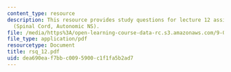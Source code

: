 ```yaml
---
content_type: resource
description: This resource provides study questions for lecture 12 assigned readings
  (Spinal Cord, Autonomic NS).
file: /media/https%3A/open-learning-course-data-rc.s3.amazonaws.com/9-01-neuroscience-and-behavior-fall-2003/dea690eaf7bbc0095900c1f1fa5b2ad7_rsq_12.pdf
file_type: application/pdf
resourcetype: Document
title: rsq_12.pdf
uid: dea690ea-f7bb-c009-5900-c1f1fa5b2ad7
---
```

